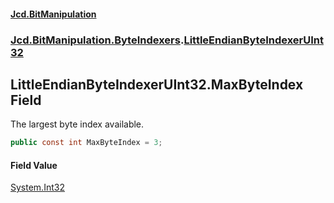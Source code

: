 #### [Jcd.BitManipulation](index.md 'index')

### [Jcd.BitManipulation.ByteIndexers](Jcd.BitManipulation.ByteIndexers.md 'Jcd.BitManipulation.ByteIndexers').[LittleEndianByteIndexerUInt32](Jcd.BitManipulation.ByteIndexers.LittleEndianByteIndexerUInt32.md 'Jcd.BitManipulation.ByteIndexers.LittleEndianByteIndexerUInt32')

## LittleEndianByteIndexerUInt32.MaxByteIndex Field

The largest byte index available.

```csharp
public const int MaxByteIndex = 3;
```

#### Field Value

[System.Int32](https://docs.microsoft.com/en-us/dotnet/api/System.Int32 'System.Int32')